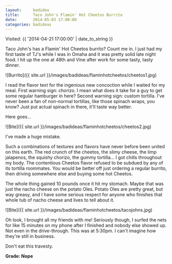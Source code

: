```yaml
---
layout:     badidea
title:      Taco John's Flamin' Hot Cheetos Burrito
date:       2014-05-03 17:00:00
categories: badideas
---
```


Visited: {{ '2014-04-21 17:00:00' | date_to_string }}

Taco John's has a Flamin' Hot Cheetos burrito? Count me in. I just had my first taste of TJ's while I was in Omaha and it was pretty solid late night food. I hit up the one at 48th and Vine after work for some tasty, tasty dinner.

![Burrito]({{ site.url }}/images/badideas/flaminhotcheetos/cheetos1.jpg)

I read the flavor text for the ingenious new concoction while I waited for my meal. First warning sign: chorizo. I mean what does it take for a guy to get some regular hamburger in here? Second warning sign: custom tortilla. I've never been a fan of non-normal tortillas, like those spinach wraps, you know? Just put actual spinach in there, it'll taste way better.

Here goes...

![Bite]({{ site.url }}/images/badideas/flaminhotcheetos/cheetos2.jpg)

I've made a huge mistake.

Such a combinations of textures and flavors have never before been united on this earth. The red crunch of the cheetos, the slimy cheese, the limp jalapenos, the squishy chorizo, the gummy tortilla... I got chills throughout my body. The contentious Cheetos flavor refused to be subdued by any of its tortilla roommates. You would be better off just ordering a regular burrito, then driving somewhere else and buying some hot Cheetos.

The whole thing gained 10 pounds once it hit my stomach. Maybe that was just the nacho cheese on the potato Oles. Potato Oles are pretty great, but way greasy, and I have some serious respect for anyone who finishes that whole tub of nacho cheese and lives to tell about it.

![Bite]({{ site.url }}/images/badideas/flaminhotcheetos/tacojohns.jpg)

Oh look, I brought all my friends with me! Seriously though, I surfed the nets for like 15 minutes on my phone after I finished and nobody else showed up. Not even in the drive-through. This was at 5:30pm. I can't imagine how they're still in business.

Don't eat this travesty. 

**Grade: Nope**